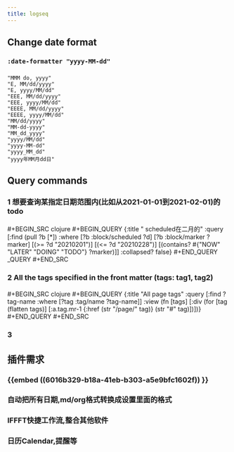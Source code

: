 ```yaml
---
title: logseq
---
```


## Change date format
### `:date-formatter "yyyy-MM-dd"`
###
```
"MMM do, yyyy"
"E, MM/dd/yyyy"
"E, yyyy/MM/dd"
"EEE, MM/dd/yyyy"
"EEE, yyyy/MM/dd"
"EEEE, MM/dd/yyyy"
"EEEE, yyyy/MM/dd"
"MM/dd/yyyy"
"MM-dd-yyyy"
"MM_dd_yyyy"
"yyyy/MM/dd"
"yyyy-MM-dd"
"yyyy_MM_dd"
"yyyy年MM月dd日"
```
## Query commands
### 1 想要查询某指定日期范围内(比如从2021-01-01到2021-02-01)的todo
####
#+BEGIN_SRC clojure
#+BEGIN_QUERY
{:title " scheduled在二月的"
:query [:find (pull ?b [*])
:where
[?b :block/scheduled ?d]
[?b :block/marker ?marker]
[(>= ?d "20210201")]
[(<= ?d "20210228")]
[(contains? #{"NOW" "LATER" "DOING" "TODO"} ?marker)]]
:collapsed? false}
#+END_QUERY
_QUERY
#+END_SRC
### 2 All the tags specified in the front matter (tags: tag1, tag2)
####
#+BEGIN_SRC clojure
#+BEGIN_QUERY
{:title "All page tags"
:query [:find ?tag-name
        :where
        [?tag :tag/name ?tag-name]]
:view (fn [tags]
        [:div
         (for [tag (flatten tags)]
           [:a.tag.mr-1 {:href (str "/page/" tag)}
            (str "#" tag)])])}
#+END_QUERY
#+END_SRC
### 3
## 插件需求
### {{embed ((6016b329-b18a-41eb-b303-a5e9bfc1602f)) }}
### 自动把所有日期,md/org格式转换成设置里面的格式
### IFFFT快捷工作流,整合其他软件
### 日历Calendar,提醒等
###
